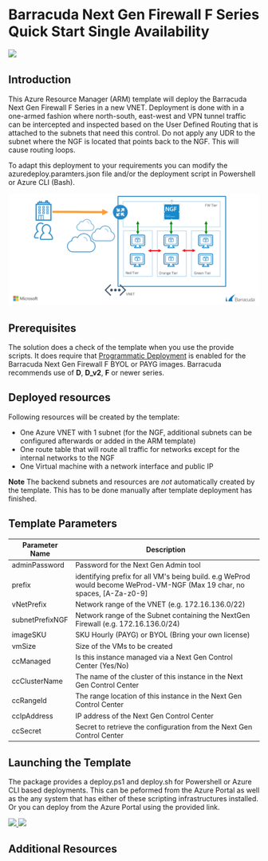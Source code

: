 # Barracuda Next Gen Firewall F Series Quick Start Single Availability

<img src="https://cudajvhoof.visualstudio.com/_apis/public/build/definitions/74ff283c-fcb5-4060-b1f2-f377e03be483/3/badge"/>

## Introduction
This Azure Resource Manager (ARM) template will deploy the Barracuda Next Gen Firewall F Series in a new VNET. Deployment is done with in a one-armed fashion where north-south, east-west and VPN tunnel traffic can be intercepted and inspected based on the User Defined Routing that is attached to the subnets that need this control. Do not apply any UDR to the subnet where the NGF is located that points back to the NGF. This will cause routing loops.

To adapt this deployment to your requirements you can modify the azuredeploy.paramters.json file and/or the deployment script in Powershell or Azure CLI (Bash).

![NGF Azure Network Architecture](images/ngf-sa.png)

## Prerequisites
The solution does a check of the template when you use the provide scripts. It does require that [Programmatic Deployment](https://azure.microsoft.com/en-us/blog/working-with-marketplace-images-on-azure-resource-manager/) is enabled for the Barracuda Next Gen Firewall F BYOL or PAYG images. Barracuda recommends use of **D**, **D_v2**, **F** or newer series. 

## Deployed resources
Following resources will be created by the template:
- One Azure VNET with 1 subnet (for the NGF, additional subnets can be configured afterwards or added in the ARM template)
- One route table that will route all traffic for networks except for the internal networks to the NGF
- One Virtual machine with a network interface and public IP

**Note** The backend subnets and resources are *not* automatically created by the template. This has to be done manually after template deployment has finished.

## Template Parameters
| Parameter Name | Description
|---|---
adminPassword | Password for the Next Gen Admin tool 
prefix | identifying prefix for all VM's being build. e.g WeProd would become WeProd-VM-NGF (Max 19 char, no spaces, [A-Za-z0-9]
vNetPrefix | Network range of the VNET (e.g. 172.16.136.0/22)
subnetPrefixNGF | Network range of the Subnet containing the NextGen Firewall (e.g. 172.16.136.0/24)
imageSKU | SKU Hourly (PAYG) or BYOL (Bring your own license)
vmSize | Size of the VMs to be created
ccManaged | Is this instance managed via a Next Gen Control Center (Yes/No)
ccClusterName | The name of the cluster of this instance in the Next Gen Control Center
ccRangeId | The range location of this instance in the Next Gen Control Center
ccIpAddress | IP address of the Next Gen Control Center
ccSecret | Secret to retrieve the configuration from the Next Gen Control Center

## Launching the Template
The package provides a deploy.ps1 and deploy.sh for Powershell or Azure CLI based deployments. This can be peformed from the Azure Portal as well as the any system that has either of these scripting infrastructures installed. Or you can deploy from the Azure Portal using the provided link.

<a href="https://portal.azure.com/#create/Microsoft.Template/uri/https%3A%2F%2Fraw.githubusercontent.com%2Fazure%2Fazure-quickstart-templates%2Fmaster%2F201-os-disk-and-data-disk-existing-vnet%2Fazuredeploy.json" target="_blank">
    <img src="http://azuredeploy.net/deploybutton.png"/>
</a>
<a href="http://armviz.io/#/?load=https%3A%2F%2Fraw.githubusercontent.com%2FAzure%2Fazure-quickstart-templates%2Fmaster%2F201-os-disk-and-data-disk-existing-vnet%2Fazuredeploy.json" target="_blank">
    <img src="http://armviz.io/visualizebutton.png"/>
</a>

## Additional Resources